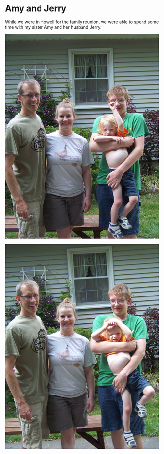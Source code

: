 # Amy and Jerry

While we were in Howell for the family reunion, we were able to spend some time with my sister Amy and her husband Jerry.

![](images/100_9811.JPG)

![](images/100_9812.JPG)